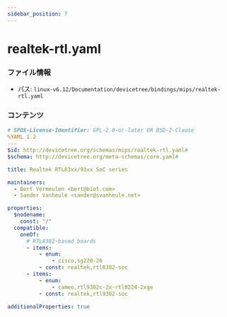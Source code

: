 ```yaml
---
sidebar_position: 7
---
```

# realtek-rtl.yaml

### ファイル情報

- パス: `linux-v6.12/Documentation/devicetree/bindings/mips/realtek-rtl.yaml`

### コンテンツ

```yaml
# SPDX-License-Identifier: GPL-2.0-or-later OR BSD-2-Clause
%YAML 1.2
---
$id: http://devicetree.org/schemas/mips/realtek-rtl.yaml#
$schema: http://devicetree.org/meta-schemas/core.yaml#

title: Realtek RTL83xx/93xx SoC series

maintainers:
  - Bert Vermeulen <bert@biot.com>
  - Sander Vanheule <sander@svanheule.net>

properties:
  $nodename:
    const: "/"
  compatible:
    oneOf:
      # RTL8382-based boards
      - items:
          - enum:
              - cisco,sg220-26
          - const: realtek,rtl8382-soc
      - items:
          - enum:
              - cameo,rtl9302c-2x-rtl8224-2xge
          - const: realtek,rtl9302-soc

additionalProperties: true

```
